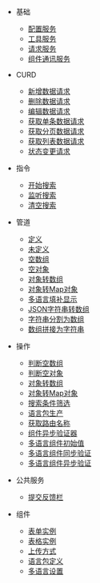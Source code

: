 - 基础
  - [配置服务](base/config-service)
  - [工具服务](base/bit-service)
  - [请求服务](base/http-service)
  - [组件通讯服务](base/events-service)

- CURD
  - [新增数据请求](curd/add-service)
  - [删除数据请求](curd/delete-service)
  - [编辑数据请求](curd/edit-service)
  - [获取单条数据请求](curd/get-service)
  - [获取分页数据请求](curd/lists-service)
  - [获取列表数据请求](curd/origin-lists-service)
  - [状态变更请求](curd/status-service)

- 指令
  - [开始搜索](directive/search-start)
  - [监听搜索](directive/search-change)
  - [清空搜索](directive/search-clear)

- 管道
  - [定义](pipe/defined)
  - [未定义](pipe/undefined)
  - [空数组](pipe/empty-array)
  - [空对象](pipe/empty-object)
  - [对象转数组](pipe/object-to-array)
  - [对象转Map对象](pipe/object-to-map)
  - [多语言填补显示](pipe/json-chose)
  - [JSON字符串转数组](pipe/json-parse)
  - [字符串分割为数组](pipe/split)
  - [数组拼接为字符串](pipe/join)

- 操作
  - [判断空数组](operate/empty-array)
  - [判断空对象](operate/empty-object)
  - [对象转数组](operate/object-to-array)
  - [对象转Map对象](operate/object-to-map)
  - [搜索条件筛选](operate/where-and-like)
  - [语言包生产](operate/factory-locales)
  - [获取路由名称](operate/get-route-name)
  - [组件异步验证器](operate/async-validator)
  - [多语言组件初始值](operate/i18n-controls-value)
  - [多语言组件同步验证](operate/i18n-controls-validate)
  - [多语言组件异步验证](operate/i18n-controls-async-validate)

- 公共服务
  - [提交反馈栏](common/swal-service)

- 组件
  - [表单实例](component/form)
  - [表格实例](component/table)
  - [上传方式](component/upload)
  - [语言包定义](component/language)
  - [多语言设置](component/i18n)   
